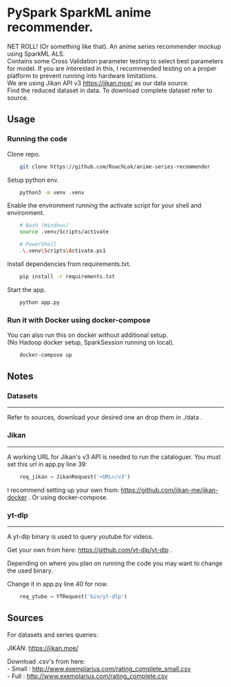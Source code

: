 # PySpark SparkML anime recommender.

NET ROLL! (Or something like that). An anime series recommender mockup using SparkML ALS.<br>
Contains some Cross Validation parameter testing to select best parameters for model. If you are interested in this, I recommended testing on a proper platform to prevent running into hardware limitations.<br>
We are using Jikan API v3 https://jikan.moe/ as our data source.<br>
Find the reduced dataset in data. To download complete dataset refer to source.<br>

## Usage

### Running the code
Clone repo.
```bash
    git clone https://github.com/RoachLok/anime-series-recommender
```

Setup python env.
```bash
    python3 -m venv .venv
```

Enable the environment running the activate script for your shell and environment.
```bash
    # Bash (Windows)
    source .venv/Scripts/activate

    # PowerShell
    .\.venv\Scripts\Activate.ps1
``` 

Install dependencies from requirements.txt.
```bash
    pip install -r requirements.txt
```

Start the app.
```bash
    python app.py
```

### Run it with Docker using docker-compose
You can also run this on docker without additional setup.<br>
(No Hadoop docker setup, SparkSession running on local).

```bash
    docker-compose up
```

## Notes
### Datasets
<hr>
Refer to sources, download your desired one an drop them in ./data .

### Jikan
<hr>
A working URL for Jikan's v3 API is needed to run the cataloguer.
You must set this url in app.py line 39:

```py
    req_jikan = JikanRequest('<URL>/v3')
```
I recommend setting up your own from: https://github.com/jikan-me/jikan-docker . Or using docker-compose.

### yt-dlp
<hr>
A yt-dlp binary is used to query youtube for videos.

Get your own from here: https://github.com/yt-dlp/yt-dlp .

Depending on where you plan on running the code you may want to change the used binary.

Change it in app.py line 40 for now.
```py
    req_ytube = YTRequest('bin/yt-dlp')
```



## Sources

For datasets and series queries:

JIKAN:
https://jikan.moe/ 

Download .csv's from here: <br>
    - Small : http://www.exemplarius.com/rating_complete_small.csv <br>
    - Full  : http://www.exemplarius.com/rating_complete.csv
